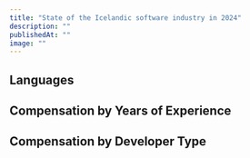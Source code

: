 ```yaml
---
title: "State of the Icelandic software industry in 2024"
description: ""
publishedAt: ""
image: ""
---
```


## Languages

<BarChart data="languages-count" minResponses={2} />

## Compensation by Years of Experience

<BarChart data="compensation-by-experience" normalize minResponses={6} />

## Compensation by Developer Type

<BarChart data="compensation-by-dev-type" stacked normalize minResponses={6} width={960} />
